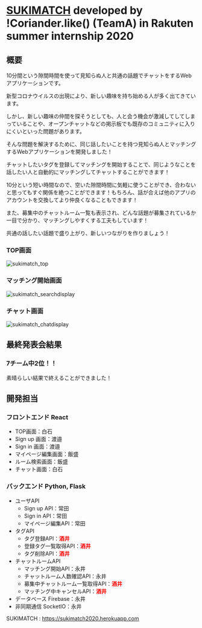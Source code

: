 # [SUKIMATCH](https://sukimatch2020.herokuapp.com/) developed by !Coriander.like() (TeamA) in Rakuten summer internship 2020


## 概要
10分間という隙間時間を使って見知らぬ人と共通の話題でチャットをするWebアプリケーションです。

新型コロナウイルスの出現により、新しい趣味を持ち始める人が多く出てきています。

しかし、新しい趣味の仲間を探そうとしても、人と会う機会が激減してしてしまっていることや、オープンチャットなどの掲示板でも既存のコミュニティに入りにくいといった問題があります。

そんな問題を解決するために、同じ話したいことを持つ見知らぬ人とマッチングするWebアプリケーションを開発しました！

チャットしたいタグを登録してマッチングを開始することで、同じようなことを話したい人と自動的にマッチングしてチャットすることができます！

10分という短い時間なので、空いた隙間時間に気軽に使うことができ、合わないと思ってもすぐ関係を絶つことができます！もちろん、話が合えば他のアプリのアカウントを交換してより仲良くなることもできます！

また、募集中のチャットルーム一覧も表示され、どんな話題が募集されているか一目で分かり、マッチングしやすくする工夫もしています！

共通の話したい話題で盛り上がり、新しいつながりを作りましょう！

### TOP画面
![sukimatch_top](https://drive.google.com/file/d/1s-QU5pptioAuO1uKq_L7sO-anzvUKCcS/view?usp=sharing)

### マッチング開始画面
![sukimatch_searchdisplay](https://drive.google.com/file/d/1JhLC8_wMGynzlZzfA4tj-vuYYYYq1NOo/view?usp=sharing)

### チャット画面
![sukimatch_chatdisplay](https://drive.google.com/file/d/18ul6wZ5-cbpS6nsS3RpGJfvHsUefhoP5/view?usp=sharing)


## 最終発表会結果
### 7チーム中**2位**！！
素晴らしい結果で終えることができました！


## 開発担当
### フロントエンド React
 - TOP画面：白石
 - Sign up 画面：渡邉
 - Sign in 画面：渡邉
 - マイページ編集画面：飯盛
 - ルーム検索画面：飯盛
 - チャット画面：白石

### バックエンド Python, Flask
 - ユーザAPI
    - Sign up API：常田
    - Sign in API：常田
    - マイページ編集API：常田
 - タグAPI
    - タグ登録API：<span style="color: red; ">**酒井**</span>
    - 登録タグ一覧取得API：<span style="color: red; ">**酒井**</span>
    - タグ削除API：<span style="color: red; ">**酒井**</span>
 - チャットルームAPI
    - マッチング開始API：永井
    - チャットルーム人数確認API：永井
    - 募集中チャットルーム一覧取得API：<span style="color: red; ">**酒井**</span>
    - マッチング中キャンセルAPI：<span style="color: red; ">**酒井**</span>
 - データベース Firebase：永井
 - 非同期通信 SocketIO：永井


SUKIMATCH : https://sukimatch2020.herokuapp.com